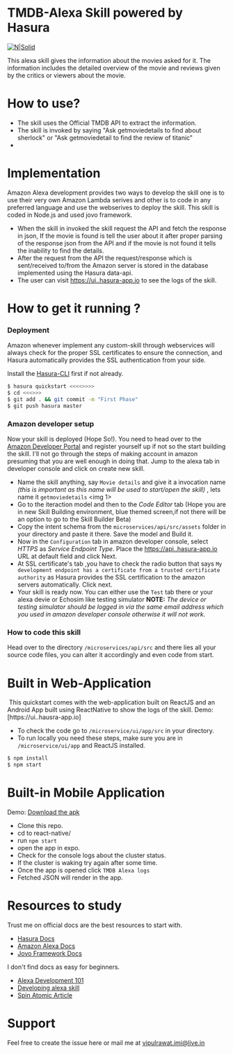 # TMDB-Alexa Skill powered by Hasura

[![N|Solid](https://hackerearth-media.global.ssl.fastly.net/media/companies/c4ef36c-Covering_photo.png)](https://www.hasura.io)

This alexa skill gives the information about the movies asked for it. The information includes the detailed overview of the movie and reviews given by the critics or viewers about the movie.

# How to use?

  - The skill uses the Official TMDB API to extract the information.
  - The skill is invoked by saying "Ask getmoviedetails to find about sherlock" or "Ask getmoviedetail to find the review of titanic"
  -
# Implementation
Amazon Alexa development provides two ways to develop the skill one is to use their very own Amazon Lambda serives and other is to code in any preferred language and use the webserives to deploy the skill. This skill is coded in Node.js and used jovo framework.
  - When the skill in invoked the skill request the API and fetch the response in json, If the movie is found is tell the user about it after proper parsing of the response json from the API and if the movie is not found it tells the inability to find the details.
  - After the request from the API the request/response which is sent/received to/from the Amazon server is stored in the database implemented using the Hasura data-api.
  - The user can visit [https://ui.<cluster-name>.hasura-app.io](https://ui.<cluster-name>.hasura-app.io) to see the logs of the skill.

# How to get it running ?
### Deployment
Amazon whenever implement any custom-skill through webservices will always check for the proper SSL certificates to ensure the connection, and Hasura automatically provides the SSL authentication from your side.

Install the [Hasura-CLI](https://docs.hasura.io/0.15/manual/install-hasura-cli.html) first if not already.

```sh
$ hasura quickstart <<<<>>>>
$ cd <<<>>>
$ git add . && git commit -m "First Phase"
$ git push hasura master
```
### Amazon developer setup

Now your skill is deployed (Hope So!). You need to head over to the [Amazon Developer Portal](https://developer.amazon.com) and register yourself up if not so the start building the skill. I'll not go through the steps of making account in amazon presuming that you are well enough in doing that. Jump to the alexa tab in developer console and click on create new skill.

 - Name the skill anything, say `Movie details` and give it a invocation name _(this is important as this name will be used to start/open the skill)_ , lets name it `getmoviedetails`
 <img 1>
 - Go to the iteraction model and then to the _Code Editor_ tab (Hope you are in new Skill Building environment, blue themed screen,if not there will be an option to go to the Skill Builder Beta)
 - Copy the intent schema from the `microservices/api/src/assets` folder in your directory and paste it there. Save the model and Build it.
 - Now in the `Configuration` tab in amazon developer console, select _HTTPS_ as _Service Endpoint Type_. Place the [https://api.<cluster-name>.hasura-app.io](https://api.<cluster-name>.hasura-app.io) URL at default field and click Next.
 - At SSL certificate's tab ,you have to check the radio button that says `My development endpoint has a certificate from a trusted certificate authority` as Hasura provides the SSL certification to the amazon servers automatically.
Click next.
- Your skill is ready now. You can either use the `Test` tab there or your alexa devie or Echosim like testing simulator
__NOTE:__ _The device or testing simulator should be logged in via the same email address which you used in amazon developer console otherwise it will not work._

### How to code this skill

Head over to the directory `/microservices/api/src` and there lies all your source code files, you can alter it accordingly and even code from start.

# Built in Web-Application 
<img of webpage>
This quickstart comes with the web-application built on ReactJS and an Android App built using ReactNative to show the logs of the skill.
Demo: [https://ui.<my-cluster-name>.hausra-app.io]

- To check the code go to `/microservice/ui/app/src` in your directory.
- To run locally you need these steps, make sure you are in `/microservice/ui/app` and ReactJS installed.

```sh
$ npm install
$ npm start
```
# Built-in Mobile Application

Demo: [Download the apk](https://drive.google.com/file/d/1foaEL8r1wAxRlIcbINdRN6o4Q7IBjTmv/view?usp=sharing)
* Clone this repo.
 * cd to react-native/
 * run `npm start`
 * open the app in expo.
 * Check for the console logs about the cluster status.
 * If the cluster is waking try again after some time.
 * Once the app is opened click `TMDB Alexa logs`
 * Fetched JSON will render in the app.
# Resources to study
Trust me on official docs are the best resources to start with.
 - [Hasura Docs](https://docs.hasura.io/0.15/manual/getting-started/index.html)
 - [Amazon Alexa Docs](https://developer.amazon.com/docs/ask-overviews/build-skills-with-the-alexa-skills-kit.html)
 - [Jovo Framework Docs](https://www.jovo.tech/framework/docs/)

I don't find docs as easy for beginners.

- [Alexa Development 101](https://www.youtube.com/watch?v=4SXCHvxRSNE)
- [Developing alexa skill](https://www.youtube.com/watch?v=QxgdPI1B7rg)
- [Spin Atomic Article](https://spin.atomicobject.com/2017/01/13/alexa-skill-on-heroku/)
# Support
Feel free to create the issue here or mail me at vipulrawat.imi@live.in

